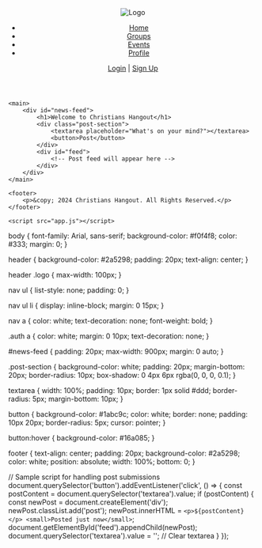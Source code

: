<ChristFlex html>
<html lang="en">
<head>
    <meta charset="UTF-8">
    <meta name="viewport" content="width=device-width, initial-scale=1.0">
    <title>Christians Hangout</title>
    <link rel="stylesheet" href="styles.css">
</head>
<body>
    <header>
        <img src="https://via.placeholder.com/100" alt="Logo" class="logo">
        <nav>
            <ul>
                <li><a href="index.html">Home</a></li>
                <li><a href="groups.html">Groups</a></li>
                <li><a href="events.html">Events</a></li>
                <li><a href="profile.html">Profile</a></li>
            </ul>
        </nav>
        <div class="auth">
            <a href="login.html">Login</a> | <a href="signup.html">Sign Up</a>
        </div>
    </header>

    <main>
        <div id="news-feed">
            <h1>Welcome to Christians Hangout</h1>
            <div class="post-section">
                <textarea placeholder="What's on your mind?"></textarea>
                <button>Post</button>
            </div>
            <div id="feed">
                <!-- Post feed will appear here -->
            </div>
        </div>
    </main>

    <footer>
        <p>&copy; 2024 Christians Hangout. All Rights Reserved.</p>
    </footer>

    <script src="app.js"></script>
</body>
</html>

body {
    font-family: Arial, sans-serif;
    background-color: #f0f4f8;
    color: #333;
    margin: 0;
}

header {
    background-color: #2a5298;
    padding: 20px;
    text-align: center;
}

header .logo {
    max-width: 100px;
}

nav ul {
    list-style: none;
    padding: 0;
}

nav ul li {
    display: inline-block;
    margin: 0 15px;
}

nav a {
    color: white;
    text-decoration: none;
    font-weight: bold;
}

.auth a {
    color: white;
    margin: 0 10px;
    text-decoration: none;
}

#news-feed {
    padding: 20px;
    max-width: 900px;
    margin: 0 auto;
}

.post-section {
    background-color: white;
    padding: 20px;
    margin-bottom: 20px;
    border-radius: 10px;
    box-shadow: 0 4px 6px rgba(0, 0, 0, 0.1);
}

textarea {
    width: 100%;
    padding: 10px;
    border: 1px solid #ddd;
    border-radius: 5px;
    margin-bottom: 10px;
}

button {
    background-color: #1abc9c;
    color: white;
    border: none;
    padding: 10px 20px;
    border-radius: 5px;
    cursor: pointer;
}

button:hover {
    background-color: #16a085;
}

footer {
    text-align: center;
    padding: 20px;
    background-color: #2a5298;
    color: white;
    position: absolute;
    width: 100%;
    bottom: 0;
}


// Sample script for handling post submissions
document.querySelector('button').addEventListener('click', () => {
    const postContent = document.querySelector('textarea').value;
    if (postContent) {
        const newPost = document.createElement('div');
        newPost.classList.add('post');
        newPost.innerHTML = `
            <p>${postContent}</p>
            <small>Posted just now</small>
        `;
        document.getElementById('feed').appendChild(newPost);
        document.querySelector('textarea').value = ''; // Clear textarea
    }
});
